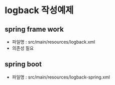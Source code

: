 # logback 작성예제

## spring frame work
+ 파일명 : src/main/resources/logback.xml
+ 의존성 필요 


## spring boot
+ 파일명 : src/main/resources/logback-spring.xml 
